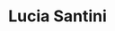 ---
title: Lucia Santini

family:
  sort: Santini
  given: Santini

partners:
  - name: "Enzo Santini"
    type: "Husband"

children:
  - name: "Viola Santini"
    type: "Daughter"
  - name: "Sofia Del Vecchio"
    type: "Daughter"
  - name: "Paolo Santini"
    type: "Son"

char_data:
  - element_title: "Pronouns"
    element: ""
  - element_title: "Race"
    element: ""
  - element_title: "Age"
    element: ""
  - element_title: "Height"
    element: ""
  - element_title: "Hair"
    element: ""
  - element_title: "Skin"
    element: ""
  - element_title: "Eyes"
    element: ""

excerpt: "Lucia Santini was the epitome of grace and elegance, a beloved figure in Sen's social circles and a devoted mother to her children. She was known for her generosity and kindness, always ready to lend a helping hand to those in need."

sidebar:
  nav: main
---